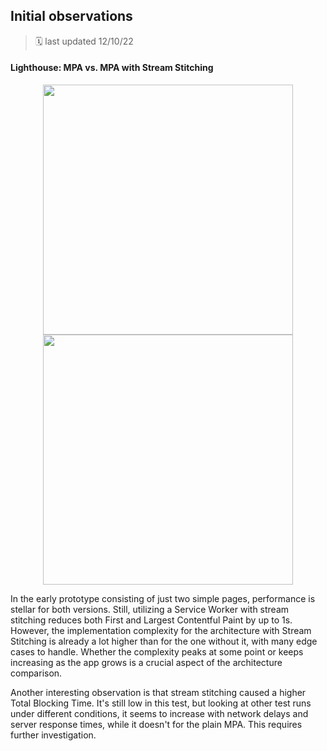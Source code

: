 ## Initial observations

> 🗓️ last updated 12/10/22

#### Lighthouse: MPA vs. MPA with Stream Stitching

<div align=center>
<p align="center">
<img width="400px" src="https://user-images.githubusercontent.com/30421456/195812208-fe905493-5b09-45f3-a275-6e8a4947a914.png">
<img width="400px" src="https://user-images.githubusercontent.com/30421456/195812231-7406442a-9d12-413f-ba66-7cdc2f2543b3.png">
</p>
</div>

In the early prototype consisting of just two simple pages, performance is stellar for both versions. Still, utilizing a Service Worker with stream stitching reduces both First and Largest Contentful Paint by up to 1s. However, the implementation complexity for the architecture with Stream Stitching is already a lot higher than for the one without it, with many edge cases to handle. Whether the complexity peaks at some point or keeps increasing as the app grows is a crucial aspect of the architecture comparison.

Another interesting observation is that stream stitching caused a higher Total Blocking Time. It's still low in this test, but looking at other test runs under different conditions, it seems to increase with network delays and server response times, while it doesn't for the plain MPA. This requires further investigation.
